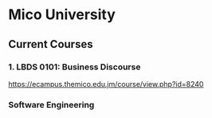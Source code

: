 # Mico University
## Current Courses
### 1. LBDS 0101: Business Discourse
https://ecampus.themico.edu.jm/course/view.php?id=8240
### Software Engineering
